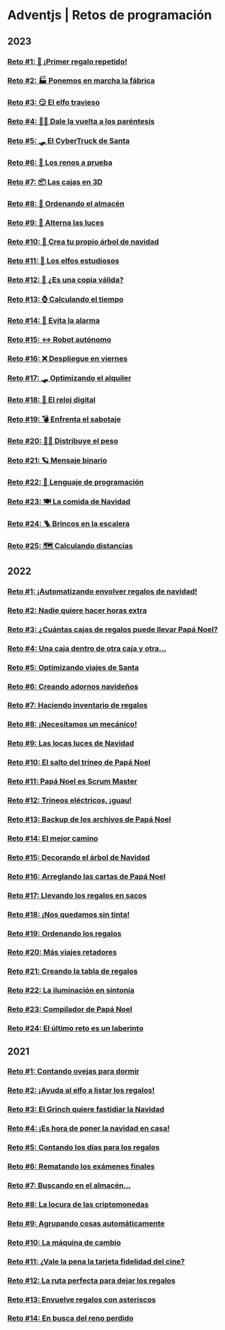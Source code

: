 # Adventjs | Retos de programación
## 2023
### [Reto #1: 🎁 ¡Primer regalo repetido!](./2023/reto1.js)

### [Reto #2: 🏭 Ponemos en marcha la fábrica](./2023/reto2.js)

### [Reto #3: 😏 El elfo travieso](./2023/reto3.js)

### [Reto #4: 😵‍💫 Dale la vuelta a los paréntesis](./2023/reto4.js)

### [Reto #5: 🛷 El CyberTruck de Santa](./2023/reto5.js)

### [Reto #6: 🦌 Los renos a prueba](./2023/reto6.js)

### [Reto #7: 📦 Las cajas en 3D](./2023/reto7.js)

### [Reto #8: 🏬 Ordenando el almacén](./2023/reto8.js)

### [Reto #9: 🚦 Alterna las luces](./2023/reto9.js)

### [Reto #10: 🎄 Crea tu propio árbol de navidad](./2023/reto10.js)

### [Reto #11: 📖 Los elfos estudiosos](./2023/reto11.js)

### [Reto #12: 📸 ¿Es una copia válida?](./2023/reto12.js)

### [Reto #13: ⌚️ Calculando el tiempo](./2023/reto13.js)

### [Reto #14: 🚨 Evita la alarma](./2023/reto14.js)

### [Reto #15: ↔️ Robot autónomo](./2023/reto15.js)

### [Reto #16: ❌ Despliegue en viernes](./2023/reto16.js)

### [Reto #17: 🛷 Optimizando el alquiler](./2023/reto17.js)

### [Reto #18: 🔢 El reloj digital](./2023/reto18.js)

### [Reto #19: 💣 Enfrenta el sabotaje](./2023/reto19.js)

### [Reto #20: 🏋️‍♂️ Distribuye el peso](./2023/reto20.js)

### [Reto #21: 🪐 Mensaje binario](./2023/reto21.js)

### [Reto #22: 🚂 Lenguaje de programación](./2023/reto22.js)

### [Reto #23: 🍽️ La comida de Navidad](./2023/reto23.js)

### [Reto #24: 🪜 Brincos en la escalera](./2023/reto24.js)

### [Reto #25: 🗺️ Calculando distancias](./2023/reto25.js)

## 2022

### [Reto #1: ¡Automatizando envolver regalos de navidad!](./2022/reto1.js)

### [Reto #2: Nadie quiere hacer horas extra](./2022/reto2.js)

### [Reto #3: ¿Cuántas cajas de regalos puede llevar Papá Noel?](./2022/reto3.js)

### [Reto #4: Una caja dentro de otra caja y otra...](./2022/reto4.js)

### [Reto #5: Optimizando viajes de Santa](./2022/reto5.js)

### [Reto #6: Creando adornos navideños](./2022/reto6.js)

### [Reto #7: Haciendo inventario de regalos](./2022/reto7.js)

### [Reto #8: ¡Necesitamos un mecánico!](./2022/reto8.js)

### [Reto #9: Las locas luces de Navidad](./2022/reto9.js)

### [Reto #10: El salto del trineo de Papá Noel](./2022/reto10.js)

### [Reto #11: Papá Noel es Scrum Master](./2022/reto11.js)

### [Reto #12: Trineos eléctricos, ¡guau!](./2022/reto12.js)

### [Reto #13: Backup de los archivos de Papá Noel](./2022/reto13.js)

### [Reto #14: El mejor camino](./2022/reto14.js)

### [Reto #15: Decorando el árbol de Navidad](./2022/reto15.js)

### [Reto #16: Arreglando las cartas de Papá Noel](./2022/reto16.js)

### [Reto #17: Llevando los regalos en sacos](./2022/reto17.js)

### [Reto #18: ¡Nos quedamos sin tinta!](./2022/reto18.js)

### [Reto #19: Ordenando los regalos](./2022/reto19.js)

### [Reto #20: Más viajes retadores](./2022/reto20.js)

### [Reto #21: Creando la tabla de regalos](./2022/reto21.js)

### [Reto #22: La iluminación en sintonía](./2022/reto22.js)

### [Reto #23: Compilador de Papá Noel](./2022/reto23.js)

### [Reto #24: El último reto es un laberinto](./2022/reto24.js)

## 2021

### [Reto #1: Contando ovejas para dormir](./2021/reto1.js)

### [Reto #2: ¡Ayuda al elfo a listar los regalos!](./2021/reto2.js)

### [Reto #3: El Grinch quiere fastidiar la Navidad](./2021/reto3.js)

### [Reto #4: ¡Es hora de poner la navidad en casa!](./2021/reto4.js)

### [Reto #5: Contando los días para los regalos](./2021/reto5.js)

### [Reto #6: Rematando los exámenes finales](./2021/reto6.js)

### [Reto #7: Buscando en el almacén...](./2021/reto7.js)

### [Reto #8: La locura de las criptomonedas](./2021/reto8.js)

### [Reto #9: Agrupando cosas automáticamente](./2021/reto9.js)

### [Reto #10: La máquina de cambio](./2021/reto10.js)

### [Reto #11: ¿Vale la pena la tarjeta fidelidad del cine?](./2021/reto11.js)

### [Reto #12: La ruta perfecta para dejar los regalos](./2021/reto12.js)

### [Reto #13: Envuelve regalos con asteriscos](./2021/reto13.js)

### [Reto #14: En busca del reno perdido](./2021/reto14.js)
